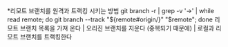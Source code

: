 *리모트 브랜치를 원격과 트랙킹 시키는 방법
git branch -r | grep -v '\->' | while read remote; do git branch --track "${remote#origin/}" "$remote"; done
 리모트 브랜치 목록을 가져 온다 | 오리진 브랜치를 지운다 (중복되기 때문에) | 로컬과 리모트 브랜치를 트랙킹한다
